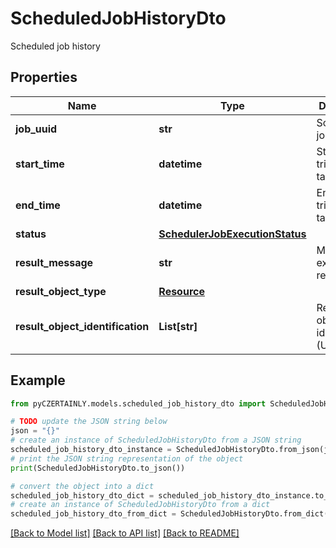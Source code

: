 # ScheduledJobHistoryDto

Scheduled job history

## Properties

Name | Type | Description | Notes
------------ | ------------- | ------------- | -------------
**job_uuid** | **str** | Scheduled job UUID | [optional] 
**start_time** | **datetime** | Start time of triggered task | 
**end_time** | **datetime** | End time of triggered task | [optional] 
**status** | [**SchedulerJobExecutionStatus**](SchedulerJobExecutionStatus.md) |  | 
**result_message** | **str** | Message explaining result status | [optional] 
**result_object_type** | [**Resource**](Resource.md) |  | [optional] 
**result_object_identification** | **List[str]** | Result object identification (UUID) | [optional] 

## Example

```python
from pyCZERTAINLY.models.scheduled_job_history_dto import ScheduledJobHistoryDto

# TODO update the JSON string below
json = "{}"
# create an instance of ScheduledJobHistoryDto from a JSON string
scheduled_job_history_dto_instance = ScheduledJobHistoryDto.from_json(json)
# print the JSON string representation of the object
print(ScheduledJobHistoryDto.to_json())

# convert the object into a dict
scheduled_job_history_dto_dict = scheduled_job_history_dto_instance.to_dict()
# create an instance of ScheduledJobHistoryDto from a dict
scheduled_job_history_dto_from_dict = ScheduledJobHistoryDto.from_dict(scheduled_job_history_dto_dict)
```
[[Back to Model list]](../README.md#documentation-for-models) [[Back to API list]](../README.md#documentation-for-api-endpoints) [[Back to README]](../README.md)


